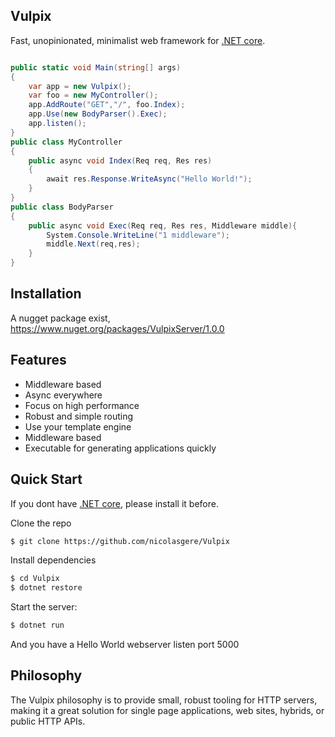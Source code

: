 Vulpix
--------------

Fast, unopinionated, minimalist web framework for [.NET core](https://www.microsoft.com/net/core#windows).



```c#

public static void Main(string[] args)
{
    var app = new Vulpix();
    var foo = new MyController();
    app.AddRoute("GET","/", foo.Index);
    app.Use(new BodyParser().Exec);
    app.listen();
}
public class MyController
{
    public async void Index(Req req, Res res)
    {
        await res.Response.WriteAsync("Hello World!");
    }
}
public class BodyParser
{
    public async void Exec(Req req, Res res, Middleware middle){
        System.Console.WriteLine("1 middleware");
        middle.Next(req,res);
    }
}

```

## Installation
A nugget package exist, https://www.nuget.org/packages/VulpixServer/1.0.0

## Features

  * Middleware based
  * Async everywhere
  * Focus on high performance
  * Robust and simple routing
  * Use your template engine
  * Middleware based
  * Executable for generating applications quickly

## Quick Start
If you dont have [.NET core](https://www.microsoft.com/net/core#windows), please install it before.

 Clone the repo

```bash
$ git clone https://github.com/nicolasgere/Vulpix
```

  Install dependencies

```bash
$ cd Vulpix
$ dotnet restore
```

  Start the server:

```bash
$ dotnet run
```

And you have a Hello World webserver listen port 5000

## Philosophy

  The Vulpix philosophy is to provide small, robust tooling for HTTP servers, making
  it a great solution for single page applications, web sites, hybrids, or public
  HTTP APIs.
